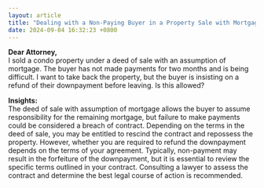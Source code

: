 ```yaml
---
layout: article
title: "Dealing with a Non-Paying Buyer in a Property Sale with Mortgage Assumption"
date: 2024-09-04 16:32:23 +0800
---
```


<p><strong>Dear Attorney,</strong><br>I sold a condo property under a deed of sale with an assumption of mortgage. The buyer has not made payments for two months and is being difficult. I want to take back the property, but the buyer is insisting on a refund of their downpayment before leaving. Is this allowed?</p><p><strong>Insights:</strong><br>The deed of sale with assumption of mortgage allows the buyer to assume responsibility for the remaining mortgage, but failure to make payments could be considered a breach of contract. Depending on the terms in the deed of sale, you may be entitled to rescind the contract and repossess the property. However, whether you are required to refund the downpayment depends on the terms of your agreement. Typically, non-payment may result in the forfeiture of the downpayment, but it is essential to review the specific terms outlined in your contract. Consulting a lawyer to assess the contract and determine the best legal course of action is recommended.</p>
